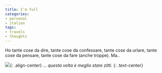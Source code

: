 ```yaml
---
title: I'm full
categories:
- personal
- italian
tags:
- travels
- thoughts
---
```

Ho tante cose da dire, tante cose da confessare, tante cose da urlare, tante
cose da pensare, tante cose da fare (anche troppe). Ma..

![]({{site.url}}/images/gardalake.jpg){: .align-center}
_... questa volta è meglio stare zitti._
{: .text-center}

